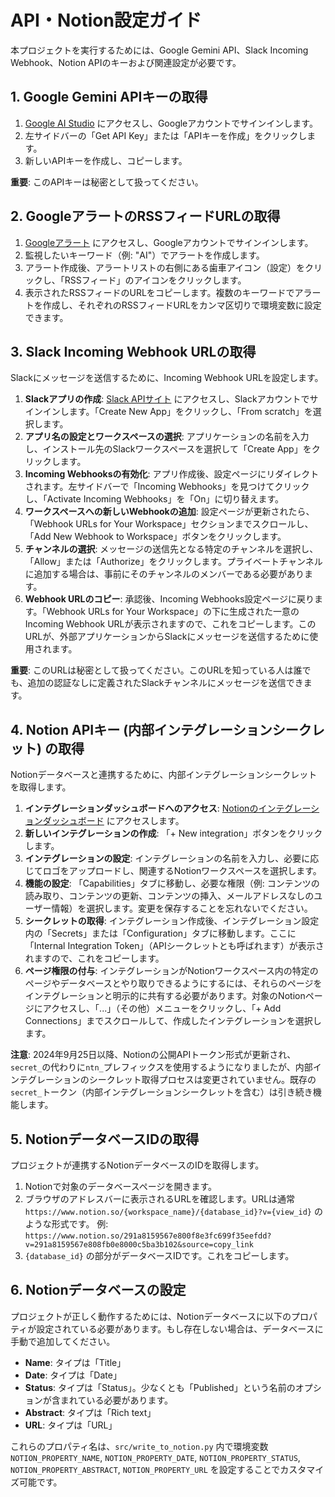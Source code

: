 # API・Notion設定ガイド

本プロジェクトを実行するためには、Google Gemini API、Slack Incoming Webhook、Notion APIのキーおよび関連設定が必要です。

## 1. Google Gemini APIキーの取得

1.  [Google AI Studio](https://aistudio.google.com/) にアクセスし、Googleアカウントでサインインします。
2.  左サイドバーの「Get API Key」または「APIキーを作成」をクリックします。
3.  新しいAPIキーを作成し、コピーします。

**重要**: このAPIキーは秘密として扱ってください。

## 2. GoogleアラートのRSSフィードURLの取得

1.  [Googleアラート](https://www.google.com/alerts) にアクセスし、Googleアカウントでサインインします。
2.  監視したいキーワード（例: "AI"）でアラートを作成します。
3.  アラート作成後、アラートリストの右側にある歯車アイコン（設定）をクリックし、「RSSフィード」のアイコンをクリックします。
4.  表示されたRSSフィードのURLをコピーします。複数のキーワードでアラートを作成し、それぞれのRSSフィードURLをカンマ区切りで環境変数に設定できます。

## 3. Slack Incoming Webhook URLの取得

Slackにメッセージを送信するために、Incoming Webhook URLを設定します。

1.  **Slackアプリの作成**: [Slack APIサイト](https://api.slack.com/apps) にアクセスし、Slackアカウントでサインインします。「Create New App」をクリックし、「From scratch」を選択します。
2.  **アプリ名の設定とワークスペースの選択**: アプリケーションの名前を入力し、インストール先のSlackワークスペースを選択して「Create App」をクリックします。
3.  **Incoming Webhooksの有効化**: アプリ作成後、設定ページにリダイレクトされます。左サイドバーで「Incoming Webhooks」を見つけてクリックし、「Activate Incoming Webhooks」を「On」に切り替えます。
4.  **ワークスペースへの新しいWebhookの追加**: 設定ページが更新されたら、「Webhook URLs for Your Workspace」セクションまでスクロールし、「Add New Webhook to Workspace」ボタンをクリックします。
5.  **チャンネルの選択**: メッセージの送信先となる特定のチャンネルを選択し、「Allow」または「Authorize」をクリックします。プライベートチャンネルに追加する場合は、事前にそのチャンネルのメンバーである必要があります。
6.  **Webhook URLのコピー**: 承認後、Incoming Webhooks設定ページに戻ります。「Webhook URLs for Your Workspace」の下に生成された一意のIncoming Webhook URLが表示されますので、これをコピーします。このURLが、外部アプリケーションからSlackにメッセージを送信するために使用されます。

**重要**: このURLは秘密として扱ってください。このURLを知っている人は誰でも、追加の認証なしに定義されたSlackチャンネルにメッセージを送信できます。

## 4. Notion APIキー (内部インテグレーションシークレット) の取得

Notionデータベースと連携するために、内部インテグレーションシークレットを取得します。

1.  **インテグレーションダッシュボードへのアクセス**: [Notionのインテグレーションダッシュボード](https://www.notion.com/my-integrations) にアクセスします。
2.  **新しいインテグレーションの作成**: 「+ New integration」ボタンをクリックします。
3.  **インテグレーションの設定**: インテグレーションの名前を入力し、必要に応じてロゴをアップロードし、関連するNotionワークスペースを選択します。
4.  **機能の設定**: 「Capabilities」タブに移動し、必要な権限（例: コンテンツの読み取り、コンテンツの更新、コンテンツの挿入、メールアドレスなしのユーザー情報）を選択します。変更を保存することを忘れないでください。
5.  **シークレットの取得**: インテグレーション作成後、インテグレーション設定内の「Secrets」または「Configuration」タブに移動します。ここに「Internal Integration Token」（APIシークレットとも呼ばれます）が表示されますので、これをコピーします。
6.  **ページ権限の付与**: インテグレーションがNotionワークスペース内の特定のページやデータベースとやり取りできるようにするには、それらのページをインテグレーションと明示的に共有する必要があります。対象のNotionページにアクセスし、「...」（その他）メニューをクリックし、「+ Add Connections」までスクロールして、作成したインテグレーションを選択します。

**注意**: 2024年9月25日以降、Notionの公開APIトークン形式が更新され、`secret_`の代わりに`ntn_`プレフィックスを使用するようになりましたが、内部インテグレーションのシークレット取得プロセスは変更されていません。既存の`secret_`トークン（内部インテグレーションシークレットを含む）は引き続き機能します。

## 5. NotionデータベースIDの取得

プロジェクトが連携するNotionデータベースのIDを取得します。

1.  Notionで対象のデータベースページを開きます。
2.  ブラウザのアドレスバーに表示されるURLを確認します。URLは通常 `https://www.notion.so/{workspace_name}/{database_id}?v={view_id}` のような形式です。
例: `https://www.notion.so/291a8159567e800f8e3fc699f35eefdd?v=291a8159567e808fb0e8000c5ba3b102&source=copy_link`
3.  `{database_id}` の部分がデータベースIDです。これをコピーします。

## 6. Notionデータベースの設定

プロジェクトが正しく動作するためには、Notionデータベースに以下のプロパティが設定されている必要があります。もし存在しない場合は、データベースに手動で追加してください。

*   **Name**: タイプは「Title」
*   **Date**: タイプは「Date」
*   **Status**: タイプは「Status」。少なくとも「Published」という名前のオプションが含まれている必要があります。
*   **Abstract**: タイプは「Rich text」
*   **URL**: タイプは「URL」

これらのプロパティ名は、`src/write_to_notion.py` 内で環境変数 `NOTION_PROPERTY_NAME`, `NOTION_PROPERTY_DATE`, `NOTION_PROPERTY_STATUS`, `NOTION_PROPERTY_ABSTRACT`, `NOTION_PROPERTY_URL` を設定することでカスタマイズ可能です。